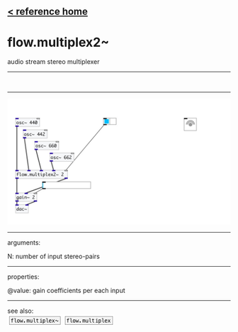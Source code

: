 [< reference home](index.html)
---

# flow.multiplex2~


audio stream stereo multiplexer

---

<br>


---


![example](examples/flow.multiplex2~-example.jpg)

---
arguments:

N: number of input
            stereo-pairs<br>

---
properties:

@value: gain coefficients per each
            input<br>

---
see also:<br>
[![flow.multiplex~](img/object_flow.multiplex~.png)](flow.multiplex~.html)
[![flow.multiplex](img/object_flow.multiplex.png)](flow.multiplex.html)
